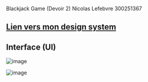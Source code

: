 Blackjack Game (Devoir 2)
Nicolas Lefebvre 300251367 

## [Lien vers mon design system](https://github.com/NTP09/blackjack/blob/main/docs/design_system.md)

## Interface (UI)

![image](https://github.com/NTP09/blackjack/assets/114021910/cbb7b442-4020-4d3f-a0c9-c445b21538f3)

![image](https://github.com/NTP09/blackjack/assets/114021910/1d52cd03-b9ef-488f-9b49-ec4cdc62a43c)
